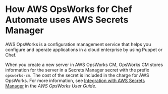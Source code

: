 # How AWS OpsWorks for Chef Automate uses AWS Secrets Manager<a name="integrating_how-services-use-secrets_opsworks-cm"></a>

AWS OpsWorks is a configuration management service that helps you configure and operate applications in a cloud enterprise by using Puppet or Chef\. 

When you create a new server in AWS OpsWorks CM, OpsWorks CM stores information for the server in a Secrets Manager secret with the prefix `opsworks-cm`\. The cost of the secret is included in the charge for AWS OpsWorks\. For more information, see [Integration with AWS Secrets Manager](https://docs.aws.amazon.com/opsworks/latest/userguide/data-protection.html#data-protection-secrets-manager) in the *AWS OpsWorks User Guide*\.